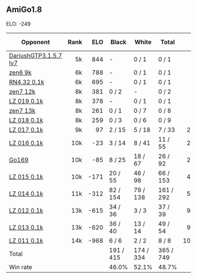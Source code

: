 ## AmiGo1.8 ##

ELO: -249

Opponent | Rank | ELO | Black | White | Total | Win rate
---------|-----:|----:|-------|-------|-------|-------:
[DariushGTP3.1.5.7 lv7](DariushGTP3.1.5.7%20lv7.md) | 5k | 844 | - | 0 / 1 | 0 / 1 | 0.0%
[zen6 9k](zen6%209k.md) | 6k | 788 | - | 0 / 1 | 0 / 1 | 0.0%
[RN4.32 0.1k](RN4.32%200.1k.md) | 6k | 695 | - | 0 / 1 | 0 / 1 | 0.0%
[zen7 12k](zen7%2012k.md) | 8k | 381 | 0 / 2 | - | 0 / 2 | 0.0%
[LZ 019 0.1k](LZ%20019%200.1k.md) | 8k | 378 | - | 0 / 1 | 0 / 1 | 0.0%
[zen7 13k](zen7%2013k.md) | 8k | 261 | 0 / 1 | 0 / 7 | 0 / 8 | 0.0%
[LZ 018 0.1k](LZ%20018%200.1k.md) | 8k | 259 | 0 / 3 | 0 / 6 | 0 / 9 | 0.0%
[LZ 017 0.1k](LZ%20017%200.1k.md) | 9k | 97 | 2 / 15 | 5 / 18 | 7 / 33 | 21.2%
[LZ 016 0.1k](LZ%20016%200.1k.md) | 10k | -23 | 3 / 14 | 8 / 41 | 11 / 55 | 20.0%
[Go169](Go169.md) | 10k | -85 | 8 / 25 | 18 / 67 | 26 / 92 | 28.3%
[LZ 015 0.1k](LZ%20015%200.1k.md) | 10k | -171 | 20 / 55 | 46 / 98 | 66 / 153 | 43.1%
[LZ 014 0.1k](LZ%20014%200.1k.md) | 11k | -312 | 82 / 154 | 79 / 138 | 161 / 292 | 55.1%
[LZ 012 0.1k](LZ%20012%200.1k.md) | 13k | -615 | 34 / 36 | 3 / 3 | 37 / 39 | 94.9%
[LZ 013 0.1k](LZ%20013%200.1k.md) | 13k | -620 | 36 / 40 | 13 / 14 | 49 / 54 | 90.7%
[LZ 011 0.1k](LZ%20011%200.1k.md) | 14k | -968 | 6 / 6 | 2 / 2 | 8 / 8 | 100.0%
Total | | | 191 / 415 | 174 / 334 | 365 / 749 | 
Win rate| | | 46.0% | 52.1% | 48.7% | 
